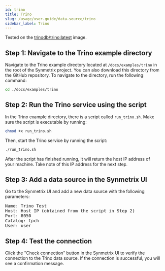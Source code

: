 ```yaml
---
id: trino
title: Trino
slug: /usage/user-guide/data-source/trino
sidebar_label: Trino
---
```


Tested on the [trinodb/trino:latest](https://hub.docker.com/r/trinodb/trino) image.

## Step 1: Navigate to the Trino example directory

Navigate to the Trino example directory located at `/docs/examples/trino` in the root of the Synmetrix project. You can also download this directory from the GitHub repository. To navigate to the directory, run the following command:

```bash
cd ./docs/examples/trino
```

## Step 2: Run the Trino service using the script

In the Trino example directory, there is a script called `run_trino.sh`. Make sure the script is executable by running:

```bash
chmod +x run_trino.sh
```

Then, start the Trino service by running the script:

```bash
./run_trino.sh
```

After the script has finished running, it will return the host IP address of your machine. Take note of this IP address for the next step.

## Step 3: Add a data source in the Synmetrix UI

Go to the Synmetrix UI and add a new data source with the following parameters:

<pre>
Name: Trino Test
Host: Host IP (obtained from the script in Step 2)
Port: 8050
Catalog: tpch
User: user
</pre>

## Step 4: Test the connection

Click the "Check connection" button in the Synmetrix UI to verify the connection to the Trino data source. If the connection is successful, you will see a confirmation message.